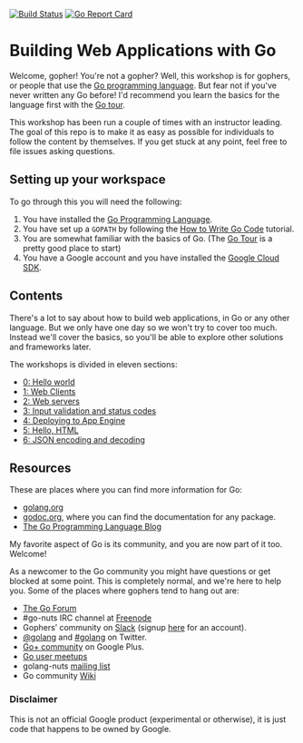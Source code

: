 [![Build Status](https://travis-ci.org/campoy/go-web-workshop.svg)](https://travis-ci.org/campoy/go-web-workshop) [![Go Report Card](https://goreportcard.com/badge/github.com/campoy/go-web-workshop)](https://goreportcard.com/report/github.com/campoy/go-web-workshop)

# Building Web Applications with Go

Welcome, gopher! You're not a gopher?
Well, this workshop is for gophers, or people that use the [Go programming language][1].
But fear not if you've never written any Go before!
I'd recommend you learn the basics for the language first with the [Go tour][2].

This workshop has been run a couple of times with an instructor leading. The goal of
this repo is to make it as easy as possible for individuals to follow the content
by themselves. If you get stuck at any point, feel free to file issues asking questions.

## Setting up your workspace

To go through this you will need the following:

1. You have installed the [Go Programming Language][1].
1. You have set up a `GOPATH` by following the [How to Write Go Code][9] tutorial.
1. You are somewhat familiar with the basics of Go. (The [Go Tour][2] is a pretty good place to start)
1. You have a Google account and you have installed the [Google Cloud SDK][3].

## Contents

There's a lot to say about how to build web applications, in Go or any other language.
But we only have one day so we won't try to cover too much.
Instead we'll cover the basics, so you'll be able to explore other solutions and frameworks later.

The workshops is divided in eleven sections:

- [0: Hello world](section00/README.md)
- [1: Web Clients](section01/README.md)
- [2: Web servers](section02/README.md)
- [3: Input validation and status codes](section03/README.md)
- [4: Deploying to App Engine](section04/README.md)
- [5: Hello, HTML](section05/README.md)
- [6: JSON encoding and decoding](section06/README.md)

## Resources

These are places where you can find more information for Go:

- [golang.org](https://golang.org)
- [godoc.org](https://godoc.org), where you can find the documentation for any package.
- [The Go Programming Language Blog](https://blog.golang.org)

My favorite aspect of Go is its community, and you are now part of it too. Welcome!

As a newcomer to the Go community you might have questions or get blocked at some point.
This is completely normal, and we're here to help you.
Some of the places where gophers tend to hang out are:

- [The Go Forum](https://forum.golangbridge.org/)
- #go-nuts IRC channel at [Freenode](https://freenode.net/)
- Gophers’ community on [Slack](https://gophers.slack.com/messages/general/) (signup [here](https://invite.slack.golangbridge.org/) for an account).
- [@golang](https://twitter.com/golang) and [#golang](https://twitter.com/search?q=%23golang) on Twitter.
- [Go+ community](https://plus.google.com/u/1/communities/114112804251407510571) on Google Plus.
- [Go user meetups](https://go-meetups.appspot.com/)
- golang-nuts [mailing list](https://groups.google.com/forum/?fromgroups#!forum/golang-nuts)
- Go community [Wiki](https://github.com/golang/go/wiki)

### Disclaimer

This is not an official Google product (experimental or otherwise), it is just
code that happens to be owned by Google.

[1]: https://golang.org
[2]: https://tour.golang.org
[3]: https://cloud.google.com/sdk/downloads
[9]: https://golang.org/doc/code.html#Organization
